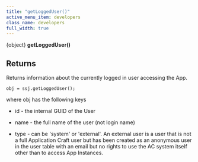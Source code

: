 ```yaml
---
title: "getLoggedUser()"
active_menu_item: developers
class_name: developers
full_width: true
---
```



{object} **getLoggedUser()**

## Returns

Returns information about the currently logged in user accessing the App.

    obj = ssj.getLoggedUser();
   

where obj has the following keys

 - id - the internal GUID of the User

 - name - the full name of the user (not login name)

 - type - can be 'system' or 'external'. An external user is a user that is not a full Application Craft user but has been created as an anonymous user in the user table with an email but no rights to use the AC system itself other than to access App Instances.

